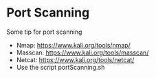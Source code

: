 # Port Scanning
Some tip for port scanning

* Nmap: https://www.kali.org/tools/nmap/
* Masscan: https://www.kali.org/tools/masscan/
* Netcat: https://www.kali.org/tools/netcat/
* Use the script portScanning.sh
